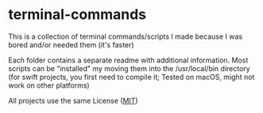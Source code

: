 # terminal-commands

This is a collection of terminal commands/scripts I made because I was bored and/or needed them (it's faster)

Each folder contains a separate readme with additional information. Most scripts can be "installed" my moving them into the /usr/local/bin directory (for swift projects, you first need to compile it; Tested on macOS, might not work on other platforms)

All projects use the same License ([MIT](LICENSE))
